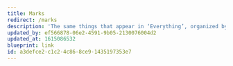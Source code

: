 ```yaml
---
title: Marks
redirect: /marks
description: 'The same things that appear in ‘Everything’, organized by punctuation marks, rather than by year.'
updated_by: ef566878-06e2-4591-9b05-2130076004d2
updated_at: 1615086532
blueprint: link
id: a3defce2-c1c2-4c86-8ce9-1435197353e7
---
```

